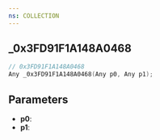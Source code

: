 ```yaml
---
ns: COLLECTION
---
```

## _0x3FD91F1A148A0468

```c
// 0x3FD91F1A148A0468
Any _0x3FD91F1A148A0468(Any p0, Any p1);
```

## Parameters
* **p0**:
* **p1**:

